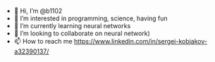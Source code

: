 - 👋 Hi, I’m @b1102
- 👀 I’m interested in programming, science, having fun
- 🌱 I’m currently learning neural networks
- 💞️ I’m looking to collaborate on neural network)
- 📫 How to reach me https://www.linkedin.com/in/sergei-kobiakov-a32390137/

<!---
b1102/b1102 is a ✨ special ✨ repository because its `README.md` (this file) appears on your GitHub profile.
You can click the Preview link to take a look at your changes.
--->
